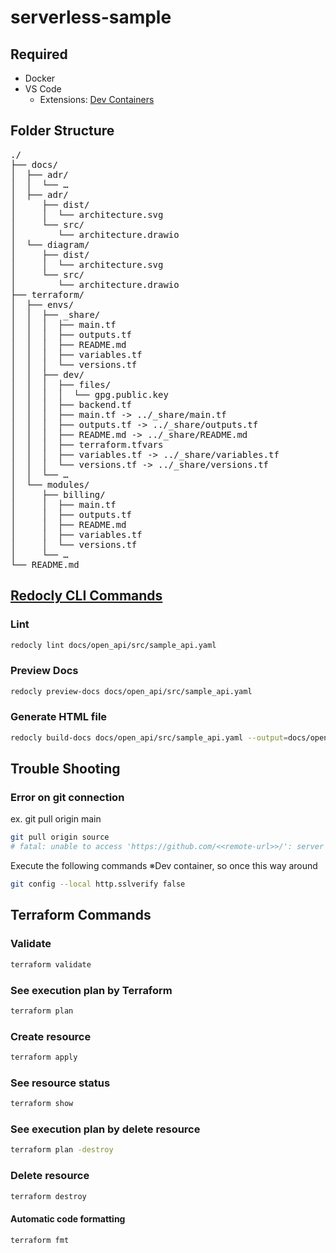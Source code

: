 # serverless-sample

## Required

* Docker
* VS Code
  * Extensions: [Dev Containers](vscode:extension/ms-vscode-remote.remote-containers)

## Folder Structure

<pre>
./
├── docs/
│  ├── adr/
│  │  └── …
│  ├── adr/
│     ├── dist/
│     │  └── architecture.svg
│     └── src/
│        └── architecture.drawio
│  └── diagram/
│     ├── dist/
│     │  └── architecture.svg
│     └── src/
│        └── architecture.drawio
├── terraform/
│  ├── envs/
│  │  ├── _share/
│  │  │  ├── main.tf
│  │  │  ├── outputs.tf
│  │  │  ├── README.md
│  │  │  ├── variables.tf
│  │  │  └── versions.tf
│  │  ├── dev/
│  │  │  ├── files/
│  │  │  │  └── gpg.public.key
│  │  │  ├── backend.tf
│  │  │  ├── main.tf -> ../_share/main.tf
│  │  │  ├── outputs.tf -> ../_share/outputs.tf
│  │  │  ├── README.md -> ../_share/README.md
│  │  │  ├── terraform.tfvars
│  │  │  ├── variables.tf -> ../_share/variables.tf
│  │  │  └── versions.tf -> ../_share/versions.tf
│  │  └── …
│  └── modules/
│     ├── billing/
│     │  ├── main.tf
│     │  ├── outputs.tf
│     │  ├── README.md
│     │  ├── variables.tf
│     │  └── versions.tf
│     └── …
└── README.md
</pre>

## [Redocly CLI Commands](https://redocly.com/docs/cli/commands/#redocly-cli-commands)

### Lint

```sh
redocly lint docs/open_api/src/sample_api.yaml
```

### Preview Docs

```sh
redocly preview-docs docs/open_api/src/sample_api.yaml
```

### Generate HTML file

```sh
redocly build-docs docs/open_api/src/sample_api.yaml --output=docs/open_api/dist/sample_api.html
```

## Trouble Shooting

### Error on git connection

ex. git pull origin main

```sh
git pull origin source
# fatal: unable to access 'https://github.com/<<remote-url>>/': server certificate verification failed. CAfile: none CRLfile: none
```

Execute the following commands
※Dev container, so once this way around

```sh
git config --local http.sslverify false
```

## Terraform Commands

### Validate

```sh
terraform validate
```

### See execution plan by Terraform

```sh
terraform plan
```

### Create resource

```sh
terraform apply
```

### See resource status

```sh
terraform show
```

### See execution plan by delete resource

```sh
terraform plan -destroy
```

### Delete resource

```sh
terraform destroy
```

#### Automatic code formatting

```sh
terraform fmt
```
